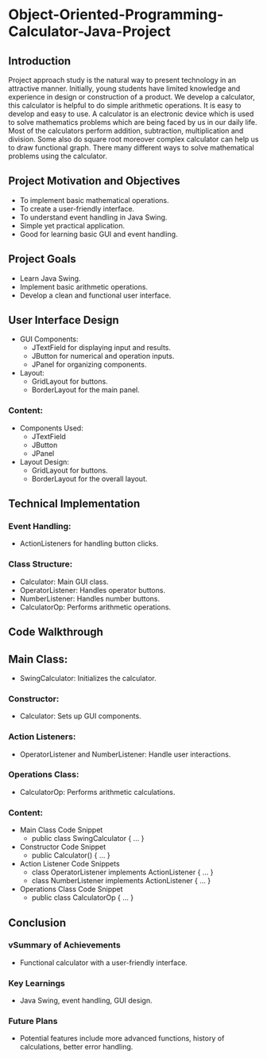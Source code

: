 # Object-Oriented-Programming-Calculator-Java-Project

## Introduction
Project approach study is the natural way to present technology in an attractive manner. Initially, young students have limited knowledge and experience in design or construction of a product. We develop a calculator, this calculator is helpful to do simple arithmetic operations. It is easy to develop and easy to use. A calculator is an electronic device which is used to solve mathematics problems which are being faced by us in our daily life. Most of the calculators perform addition, subtraction, multiplication and division. Some also do square root moreover complex calculator can help us to draw functional graph. There many different ways to solve mathematical problems using the calculator.

## Project Motivation and Objectives
* To implement basic mathematical operations. 
* To create a user-friendly interface. 
* To understand event handling in Java Swing.
* Simple yet practical application. 
* Good for learning basic GUI and event handling.

## Project Goals
* Learn Java Swing. 
* Implement basic arithmetic operations. 
* Develop a clean and functional user interface.

## User Interface Design
* GUI Components:
    - JTextField for displaying input and results.
    - JButton for numerical and operation inputs.
    - JPanel for organizing components.
* Layout:
    - GridLayout for buttons.
    - BorderLayout for the main panel.
### Content:
* Components Used:
    - JTextField
    - JButton
    - JPanel
* Layout Design:
    - GridLayout for buttons.
    - BorderLayout for the overall layout.

## Technical Implementation

### Event Handling:
- ActionListeners for handling button clicks.
### Class Structure:
- Calculator: Main GUI class.
- OperatorListener: Handles operator buttons.
- NumberListener: Handles number buttons.
- CalculatorOp: Performs arithmetic operations.

## Code Walkthrough

## Main Class:
* SwingCalculator: Initializes the calculator.
### Constructor:
* Calculator: Sets up GUI components.
### Action Listeners:
* OperatorListener and NumberListener: Handle user interactions.
### Operations Class:
* CalculatorOp: Performs arithmetic calculations.
### Content:
* Main Class Code Snippet
    - public class SwingCalculator { ... }
* Constructor Code Snippet
    - public Calculator() { ... }
* Action Listener Code Snippets
    - class OperatorListener implements ActionListener { ... }
    - class NumberListener implements ActionListener { ... }
* Operations Class Code Snippet
    - public class CalculatorOp { ... }

## Conclusion

### vSummary of Achievements
* Functional calculator with a user-friendly interface.
### Key Learnings
* Java Swing, event handling, GUI design.
### Future Plans
* Potential features include more advanced functions, history of calculations, better error handling.












